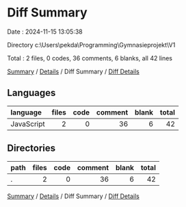 # Diff Summary

Date : 2024-11-15 13:05:38

Directory c:\\Users\\pekda\\Programming\\Gymnasieprojekt\\V1

Total : 2 files,  0 codes, 36 comments, 6 blanks, all 42 lines

[Summary](results.md) / [Details](details.md) / Diff Summary / [Diff Details](diff-details.md)

## Languages
| language | files | code | comment | blank | total |
| :--- | ---: | ---: | ---: | ---: | ---: |
| JavaScript | 2 | 0 | 36 | 6 | 42 |

## Directories
| path | files | code | comment | blank | total |
| :--- | ---: | ---: | ---: | ---: | ---: |
| . | 2 | 0 | 36 | 6 | 42 |

[Summary](results.md) / [Details](details.md) / Diff Summary / [Diff Details](diff-details.md)
